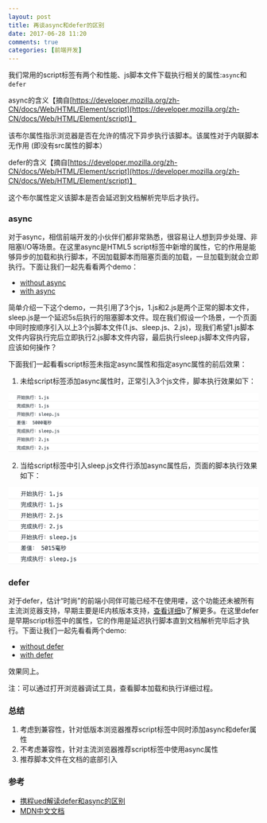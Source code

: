 ```yaml
---
layout: post
title: 再谈async和defer的区别
date: 2017-06-28 11:20
comments: true
categories: [前端开发]
---
```


我们常用的script标签有两个和性能、js脚本文件下载执行相关的属性:``async``和``defer``

async的含义【摘自[https://developer.mozilla.org/zh-CN/docs/Web/HTML/Element/script](https://developer.mozilla.org/zh-CN/docs/Web/HTML/Element/script)】

该布尔属性指示浏览器是否在允许的情况下异步执行该脚本。该属性对于内联脚本无作用 (即没有src属性的脚本）

defer的含义【摘自[https://developer.mozilla.org/zh-CN/docs/Web/HTML/Element/script](https://developer.mozilla.org/zh-CN/docs/Web/HTML/Element/script)】

这个布尔属性定义该脚本是否会延迟到文档解析完毕后才执行。

### async

对于async，相信前端开发的小伙伴们都非常熟悉，很容易让人想到异步处理、非阻塞I/O等场景。在这里async是HTML5 script标签中新增的属性，它的作用是能够异步的加载和执行脚本，不因加载脚本而阻塞页面的加载，一旦加载到就会立即执行。下面让我们一起先看看两个demo：

- [without async](/demo/js-without-async.html)
- [with async](/demo/js-with-async.html)

简单介绍一下这个demo，一共引用了3个js，1.js和2.js是两个正常的脚本文件，sleep.js是一个延迟5s后执行的阻塞脚本文件。现在我们假设一个场景，一个页面中同时按顺序引入以上3个js脚本文件(1.js、sleep.js、2.js)，现我们希望1.js脚本文件内容执行完后立即执行2.js脚本文件内容，最后执行sleep.js脚本文件内容，应该如何操作？

下面我们一起看看script标签未指定async属性和指定async属性的前后效果：

1. 未给script标签添加async属性时，正常引入3个js文件，脚本执行效果如下：

![js-without-async](/demo/pic/js-without-async.png)


2. 当给script标签中引入sleep.js文件行添加async属性后，页面的脚本执行效果如下：

![js-with-async](/demo/pic/js-with-async.png)

<!--more-->

### defer

对于defer，估计“时尚”的前端小同伴可能已经不在使用喽，这个功能还未被所有主流浏览器支持，早期主要是IE内核版本支持，[查看详细](https://developer.mozilla.org/zh-CN/docs/Web/HTML/Element/script)b了解更多。在这里defer是早期script标签中的属性，它的作用是延迟执行脚本直到文档解析完毕后才执行。下面让我们一起先看看两个demo:

- [without defer](/demo/js-without-defer.html)
- [with defer](/demo/js-with-defer.html)

效果同上。

注：可以通过打开浏览器调试工具，查看脚本加载和执行详细过程。

### 总结

1. 考虑到兼容性，针对低版本浏览器推荐script标签中同时添加async和defer属性
2. 不考虑兼容性，针对主流浏览器推荐script标签中使用async属性
3. 推荐脚本文件在文档的底部引入

### 参考

- [携程ued解读defer和async的区别](http://ued.ctrip.com/blog/script-defer-and-async.html)
- [MDN中文文档](https://developer.mozilla.org/zh-CN/docs/Web/HTML/Element/script)

